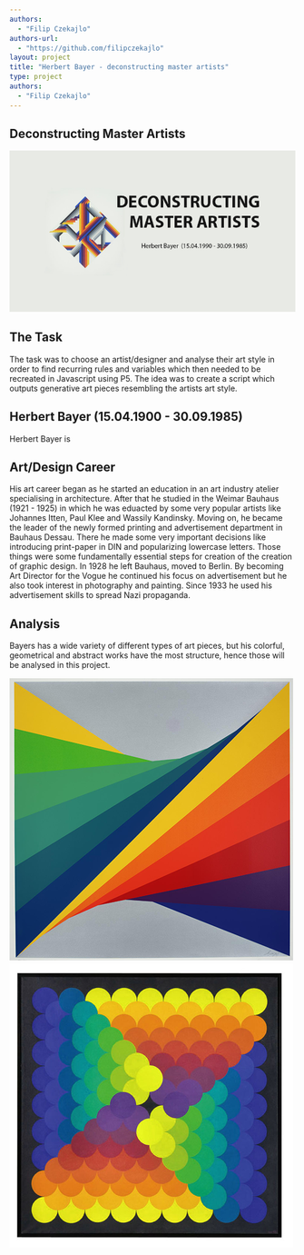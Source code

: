 ```yaml
--- 
authors: 
  - "Filip Czekajlo"
authors-url: 
  - "https://github.com/filipczekajlo"
layout: project
title: "Herbert Bayer - deconstructing master artists"
type: project
authors:
  - "Filip Czekajlo"  
---
```

## Deconstructing Master Artists
![](./splash.png)

## The Task
The task was to choose an artist/designer and analyse their art style in order to find recurring rules and variables which then needed to be recreated in Javascript using P5. The idea was to create a script which outputs generative art pieces resembling the artists art style.

## Herbert Bayer (15.04.1900 - 30.09.1985)
Herbert Bayer is 

## Art/Design Career
His art career began as he started an education in an art industry atelier specialising in architecture. After that he studied in the Weimar Bauhaus (1921 - 1925) in which he was eduacted by some very popular artists like Johannes Itten, Paul Klee and Wassily Kandinsky. Moving on, he became the leader of the newly formed printing and advertisement department in Bauhaus Dessau. There he made some very important decisions like introducing print-paper in DIN and popularizing lowercase letters. Those things were some fundamentally essential steps for creation of the creation of graphic design. In 1928 he left Bauhaus, moved to Berlin. By becoming Art Director for the Vogue he continued his focus on advertisement but he also took interest in photography and painting. Since 1933 he used his advertisement skills to spread Nazi propaganda.


## Analysis
Bayers has a wide variety of different types of art pieces, but his colorful, geometrical and abstract works have the most structure, hence those will be analysed in this project. 


![](./assets/images/ct-n.png)  ![](./assets/images/sc3-n.png) 


 


